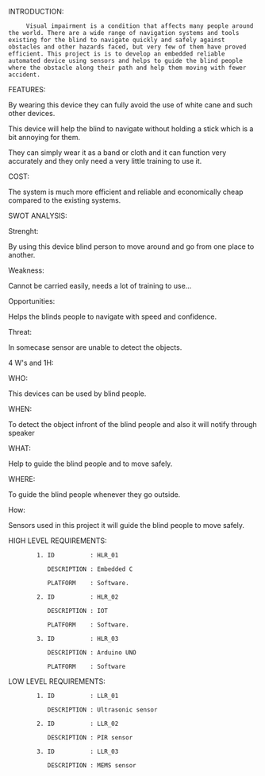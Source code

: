 INTRODUCTION:

         
         Visual impairment is a condition that affects many people around the world. There are a wide range of navigation systems and tools existing for the blind to navigate quickly and safely against obstacles and other hazards faced, but very few of them have proved efficient. This project is is to develop an embedded reliable automated device using sensors and helps to guide the blind people where the obstacle along their path and help them moving with fewer accident.
          
          
FEATURES:



By wearing this device they can fully avoid the use of white cane and such other devices.


This device will help the blind to navigate without holding a stick which is a bit annoying for them.


They can simply wear it as a band or cloth and it can function very accurately and they only need a very little training to use it.




COST:




The system is much more efficient and reliable and economically cheap compared to the existing systems.



SWOT ANALYSIS:



Strenght:



By using this device blind person to move around and go from one place to another.


Weakness:



Cannot be carried easily, needs a lot of training to use…


Opportunities:

 
 
 Helps the blinds people to navigate with speed and confidence.
 
 
 
 Threat:



In somecase  sensor are unable to detect the objects.




4 W's and 1H:



WHO:



This devices can be used by blind people.



WHEN:



To detect the object infront of the blind people and  also it will notify through speaker


WHAT:


Help to guide the blind people and to move safely.


WHERE:




To guide the blind people whenever they go outside.



How:
 


Sensors used in this project it will guide the blind people to move safely.




HIGH LEVEL REQUIREMENTS:





            1. ID          : HLR_01
            
               DESCRIPTION : Embedded C
               
               PLATFORM    : Software.
               
            2. ID          : HLR_02
            
               DESCRIPTION : IOT
               
               PLATFORM    : Software.
               
            3. ID          : HLR_03
            
               DESCRIPTION : Arduino UNO
               
               PLATFORM    : Software


LOW LEVEL REQUIREMENTS:




            1. ID          : LLR_01
            
               DESCRIPTION : Ultrasonic sensor
               
            2. ID          : LLR_02
            
               DESCRIPTION : PIR sensor
           
            3. ID          : LLR_03
            
               DESCRIPTION : MEMS sensor








       
   
